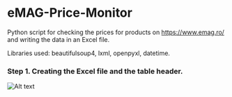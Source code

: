 # eMAG-Price-Monitor
Python script for checking the prices for products on https://www.emag.ro/ and writing the data in an Excel file. 

Libraries used: beautifulsoup4, lxml, openpyxl, datetime. 

### Step 1. Creating the Excel file and the table header.
![Alt text](D:\Programare\github\emag_price_monitor/img.png?raw=true "TableHeader")
